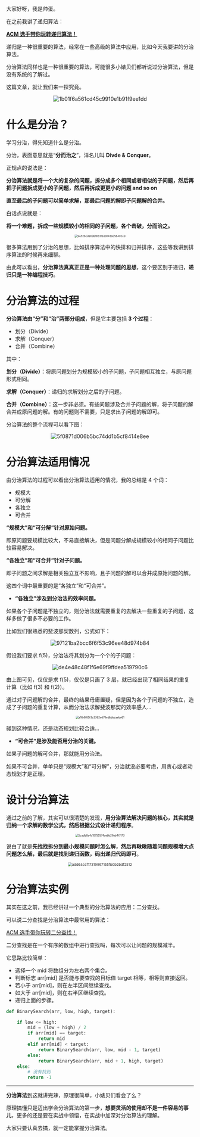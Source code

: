 大家好呀，我是帅蛋。

在之前我讲了递归算法：



**[ACM 选手带你玩转递归算法！](http://mp.weixin.qq.com/s?__biz=MzI0NjAxMDU5NA==&mid=2475925238&idx=1&sn=ea7eafee3e61b433642312f33a5a2413&chksm=ff22f97bc855706d385c42fbb5132da5c7a2a53a2ca59e6a475f7ccfb3c2dc69195f6716e58a&scene=21#wechat_redirect)**



递归是一种很重要的算法，经常在一些高级的算法中应用，比如今天我要讲的分治算法。

分治算法同样也是一种很重要的算法，可能很多小婊贝们都听说过分治算法，但是没有系统的了解过。

这篇文章，就让我们来一探究竟。

<div align=center>

![1b01f6a561cd45c9910e1b91f9ee1dd](https://gitee.com/codegoudan/codegoudanIMG/raw/master/202201/20220122_211831940_0.jpg)

</div>



# 什么是分治？

学习分治，得先知道什么是分治。

分治，表面意思就是“**分而治之**”，洋名儿叫 **Divde & Conquer**。

正规点的说法是：

**分治算法就是将一个大的复杂的问题，拆分成多个相同或者相似的子问题，然后再把子问题拆成更小的子问题，然后再拆成更更小的问题 and so on**

**直至最后的子问题可以简单求解，那最后问题的解即子问题解的合并。**

白话点说就是：

**将一个难题，拆成一些规模较小的相同的子问题，各个击破，分而治之。**

<div align=center>

<img src="https://gitee.com/codegoudan/codegoudanIMG/raw/master/202201/20220122_211934798_0.jpg" alt="9e526cd90db18331b291439c58482cd" style="zoom:50%;" />

</div>

很多算法用到了分治的思想，比如排序算法中的快排和归并排序，这些等我讲到排序算法的时候再来细聊。

由此可以看出，**分治算法真真正正是一种处理问题的思想**，这个要区别于递归，**递归只是一种编程技巧**。



# 分治算法的过程

**分治算法由“分”和“治”两部分组成**，但是它主要包括 **3 个过程**：

- 划分（Divide）
- 求解（Conquer）
- 合并（Combine）

其中：

**划分（Divide）**：将原问题划分为规模较小的子问题，子问题相互独立，与原问题形式相同。

**求解（Conquer）**：递归的求解划分之后的子问题。

**合并（Combine）**：这一步非必须。有些问题涉及合并子问题的解，将子问题的解合并成原问题的解。有的问题则不需要，只是求出子问题的解即可。

分治算法的整个流程可以看下图：

<div align=center>

![5f0871d006b5bc74dd1b5cf8414e8ee](https://gitee.com/codegoudan/codegoudanIMG/raw/master/202201/20220122_212024549_0.jpg)

</div>



# 分治算法适用情况

由分治算法的过程可以看出分治算法适用的情况，我的总结是 4 个词：

- 规模大
- 可分解
- 各独立
- 可合并

**“规模大”和“可分解”针对原始问题。**

即原问题要规模比较大，不易直接解决，但是问题分解成规模较小的相同子问题比较容易解决。

**“各独立”和“可合并”针对子问题。**

即子问题之间求解是相关独立互不影响，且子问题的解可以合并成原始问题的解。

这四个词中最重要的是“各独立”和“可合并”。

- **“各独立”涉及到分治法的效率问题。**

如果各个子问题是不独立的，则分治法就需要重复的去解决一些重复的子问题，这样多做了很多不必要的工作。

比如我们很熟悉的斐波那契数列，公式如下：

<div align=center>

![97121ba2bcc6f6f53c96ee48d974b84](https://gitee.com/codegoudan/codegoudanIMG/raw/master/202201/20220122_212140423_0.jpg)

</div>

假设我们要求 f(5)，分治法将其划分为一个个的子问题：

<div align=center>

![de4e48c48f1f6e69f9ffdea519790c6](https://gitee.com/codegoudan/codegoudanIMG/raw/master/202201/20220122_212158219_0.jpg)

</div>

由上图可见，仅仅是求 f(5)，仅仅是只画了 3 层，就已经出现了相同结果的重复计算（比如 f(3) 和 f(2)）。

通过对子问题解的合并，最终的结果毋庸置疑，但是因为各个子问题的不独立，造成了子问题的重复计算，从而分治法求解斐波那契的效率感人...

<div align=center>

<img src="https://gitee.com/codegoudan/codegoudanIMG/raw/master/202201/20220122_212303192_0.jpg" alt="a1fb8f65f3c3362ed78edbbbcaebe61" style="zoom:50%;" />

</div>

碰到这种情况，还是动态规划比较合适...

- **“可合并”是涉及能否用分治的关键。**

如果子问题的解可合并，那就能用分治法。

如果不可合并，单单只是“规模大”和“可分解”，分治就没必要考虑，用贪心或者动态规划才是正理。



# 设计分治算法

通过之前的了解，其实可以很清楚的发现，**用分治算法解决问题的核心，其实就是归纳一个求解的数学公式，然后根据公式设计递归程序**。

<div align=center>

<img src="https://gitee.com/codegoudan/codegoudanIMG/raw/master/202201/20220122_212344325_0.jpg" alt="5cadb8a4c10755574aebb29ab4f7f73" style="zoom:50%;" />

</div>

说白了就是**先找找拆分到最小规模问题时怎么解，然后再瞅瞅随着问题规模增大点问题怎么解，最后就是找到递归函数，码出递归代码即可**。

<div align=center>

<img src="https://gitee.com/codegoudan/codegoudanIMG/raw/master/202201/20220122_212405402_0.jpg" alt="add64ccf17319997155fb0b2bdf2512" style="zoom: 67%;" />

</div>



# 分治算法实例

其实在这之前，我已经讲过一个典型的分治算法的应用：二分查找。

可以说二分查找是分治算法中最常用的算法：



[ACM 选手带你玩转二分查找！](http://mp.weixin.qq.com/s?__biz=MzI0NjAxMDU5NA==&mid=2475922852&idx=1&sn=f6990bcafef36c96599866ab99bb25f2&chksm=ff22f229c8557b3fab35b99c29038eb4ea0c024010128eb09e8923922666e16e3928b1ed4edf&scene=21#wechat_redirect)



二分查找是在一个有序的数组中进行查找吗，每次可以让问题的规模减半。

它思路比较简单：

- 选择一个 mid 将数组分为左右两个集合。
- 判断标志 arr[mid] 是否能与要查找的目标值 target 相等，相等则直接返回。 
- 若小于 arr[mid]，则在左半区间继续查找。
- 如大于 arr[mid]，则在右半区继续查找。
- 递归上面的步骤。

```Python
def BinarySearch(arr, low, high, target):

    if low <= high:
        mid = (low + high) / 2
        if arr[mid] == target:
            return mid
        elif arr[mid] < target:
            return BinarySearch(arr, low, mid - 1, target)
        else:
            return BinarySearch(arr, mid + 1, high, target)
    else:
        # 没有找到
        return -1
```



---

**分治算法**到这就讲完辣，原理很简单，小婊贝们看会了么？

原理搞懂只是迈出学会分治算法的第一步，**想要灵活的使用却不是一件容易的事儿**，更多的还是要在实战中领悟，在实战中加深对分治算法的理解。

大家只要认真去搞，就一定能掌握分治算法。
